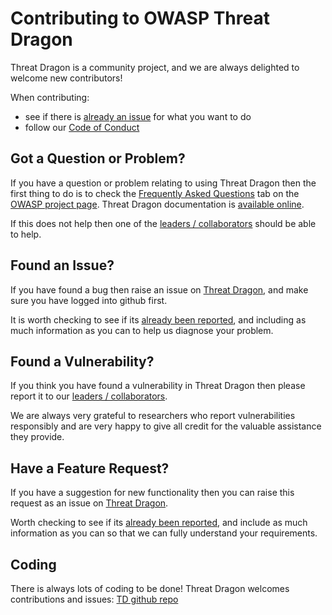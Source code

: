 # Contributing to OWASP Threat Dragon

Threat Dragon is a community project, and we are always delighted to welcome new contributors!

When contributing:

* see if there is [already an issue](https://github.com/OWASP/www-project-threat-dragon/issues) for what you want to do
* follow our [Code of Conduct](code_of_conduct.md)

## Got a Question or Problem?

If you have a question or problem relating to using Threat Dragon then the first thing to do is to check the
[Frequently Asked Questions](https://owasp.org/www-project-threat-dragon/#div-faqs) tab
on the [OWASP project page](https://owasp.org/www-project-threat-dragon/).
Threat Dragon documentation is [available online](https://owasp.org/www-project-threat-dragon/docs-2/).

If this does not help then one of the
[leaders / collaborators](https://github.com/OWASP/www-project-threat-dragon/blob/main/leaders.md)
should be able to help.

## Found an Issue?

If you have found a bug then raise an issue on
[Threat Dragon](https://github.com/OWASP/www-project-threat-dragon/issues/),
and make sure you have logged into github first.

It is worth checking to see if its [already been reported](https://github.com/OWASP/www-project-threat-dragon/issues),
and including as much information as you can to help us diagnose your problem.

## Found a Vulnerability?

If you think you have found a vulnerability in Threat Dragon then please report it to our
[leaders / collaborators](https://github.com/OWASP/www-project-threat-dragon/blob/main/leaders.md).

We are always very grateful to researchers who report vulnerabilities responsibly and are very happy
to give all credit for the valuable assistance they provide.

## Have a Feature Request?

If you have a suggestion for new functionality then you can raise this request as an issue on
[Threat Dragon](https://github.com/OWASP/threat-dragon/issues/new/choose).

Worth checking to see if its [already been reported](https://github.com/OWASP/threat-dragon/issues),
and include as much information as you can so that we can fully understand your requirements.

## Coding

There is always lots of coding to be done! Threat Dragon welcomes contributions and issues:
[TD github repo](https://github.com/OWASP/threat-dragon/issues)
